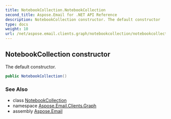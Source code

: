 ```yaml
---
title: NotebookCollection.NotebookCollection
second_title: Aspose.Email for .NET API Reference
description: NotebookCollection constructor. The default constructor
type: docs
weight: 10
url: /net/aspose.email.clients.graph/notebookcollection/notebookcollection/
---
```

## NotebookCollection constructor

The default constructor.

```csharp
public NotebookCollection()
```

### See Also

* class [NotebookCollection](../)
* namespace [Aspose.Email.Clients.Graph](../../notebookcollection/)
* assembly [Aspose.Email](../../../)


